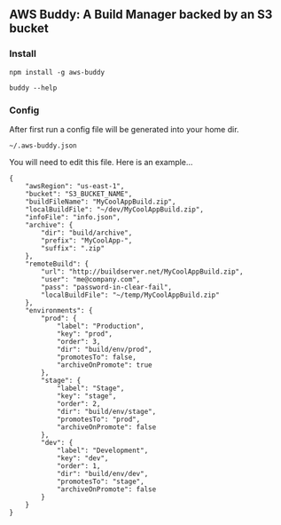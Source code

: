 ## AWS Buddy: A Build Manager backed by an S3 bucket


### Install

``npm install -g aws-buddy``


``buddy --help``


### Config

After first run a config file will be generated into your home dir.  

``~/.aws-buddy.json``


You will need to edit this file.  Here is an example...

    {
        "awsRegion": "us-east-1",
        "bucket": "S3_BUCKET_NAME",
        "buildFileName": "MyCoolAppBuild.zip",
        "localBuildFile": "~/dev/MyCoolAppBuild.zip",
        "infoFile": "info.json",
        "archive": {
            "dir": "build/archive",
            "prefix": "MyCoolApp-",
            "suffix": ".zip"
        },
        "remoteBuild": {
            "url": "http://buildserver.net/MyCoolAppBuild.zip",
            "user": "me@company.com",
            "pass": "password-in-clear-fail",
            "localBuildFile": "~/temp/MyCoolAppBuild.zip"
        },
        "environments": {
            "prod": {
                "label": "Production",
                "key": "prod",
                "order": 3,
                "dir": "build/env/prod",
                "promotesTo": false,
                "archiveOnPromote": true
            },
            "stage": {
                "label": "Stage",
                "key": "stage",
                "order": 2,
                "dir": "build/env/stage",
                "promotesTo": "prod",
                "archiveOnPromote": false
            },
            "dev": {
                "label": "Development",
                "key": "dev",
                "order": 1,
                "dir": "build/env/dev",
                "promotesTo": "stage",
                "archiveOnPromote": false
            }
        }
    }
